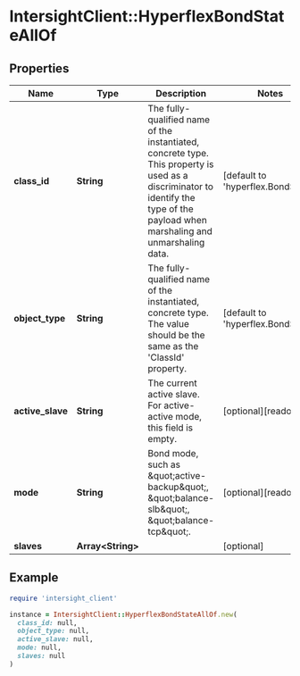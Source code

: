 # IntersightClient::HyperflexBondStateAllOf

## Properties

| Name | Type | Description | Notes |
| ---- | ---- | ----------- | ----- |
| **class_id** | **String** | The fully-qualified name of the instantiated, concrete type. This property is used as a discriminator to identify the type of the payload when marshaling and unmarshaling data. | [default to &#39;hyperflex.BondState&#39;] |
| **object_type** | **String** | The fully-qualified name of the instantiated, concrete type. The value should be the same as the &#39;ClassId&#39; property. | [default to &#39;hyperflex.BondState&#39;] |
| **active_slave** | **String** | The current active slave. For active-active mode, this field is empty. | [optional][readonly] |
| **mode** | **String** | Bond mode, such as \&quot;active-backup\&quot;, \&quot;balance-slb\&quot;, \&quot;balance-tcp\&quot;. | [optional][readonly] |
| **slaves** | **Array&lt;String&gt;** |  | [optional] |

## Example

```ruby
require 'intersight_client'

instance = IntersightClient::HyperflexBondStateAllOf.new(
  class_id: null,
  object_type: null,
  active_slave: null,
  mode: null,
  slaves: null
)
```

